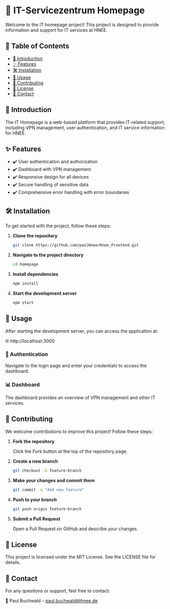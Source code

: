 # 🎯 IT-Servicezentrum Homepage


Welcome to the IT homepage project! This project is designed to provide information and support for IT services at HNEE.

## 📌 Table of Contents

*   [🚀 Introduction](#🚀-introduction)
*   [✨ Features](#✨-features)
*   [🛠 Installation](#🛠-installation)
*   [📖 Usage](#📖-usage)
*   [🤝 Contributing](#🤝-contributing)
*   [📜 License](#📜-license)
*   [📧 Contact](#📧-contact)

## 🚀 Introduction

The IT Homepage is a web-based platform that provides IT-related support, including VPN management, user authentication, and IT service information for HNEE.

## ✨ Features

*   ✔️ User authentication and authorization
*   ✔️ Dashboard with VPN management
*   ✔️ Responsive design for all devices
*   ✔️ Secure handling of sensitive data
*   ✔️ Comprehensive error handling with error boundaries

## 🛠 Installation

To get started with the project, follow these steps:

1.  **Clone the repository**

    ```bash
    git clone https://github.com/paulHnee/Hnee_Frontend.git
    ```

2.  **Navigate to the project directory**

    ```bash
    cd homepage
    ```

3.  **Install dependencies**

    ```bash
    npm install
    ```

4.  **Start the development server**

    ```bash
    npm start
    ```

## 📖 Usage

After starting the development server, you can access the application at:

🌐 http://localhost:3000

### 🔐 Authentication

Navigate to the login page and enter your credentials to access the dashboard.

### 📊 Dashboard

The dashboard provides an overview of VPN management and other IT services.

## 🤝 Contributing

We welcome contributions to improve this project! Follow these steps:

1.  **Fork the repository**

    Click the Fork button at the top of the repository page.

2.  **Create a new branch**

    ```bash
    git checkout -b feature-branch
    ```

3.  **Make your changes and commit them**

    ```bash
    git commit -m "Add new feature"
    ```

4.  **Push to your branch**

    ```bash
    git push origin feature-branch
    ```

5.  **Submit a Pull Request**

    Open a Pull Request on GitHub and describe your changes.

## 📜 License

This project is licensed under the MIT License. See the LICENSE file for details.

## 📧 Contact

For any questions or support, feel free to contact:

📩 Paul Buchwald – paul.buchwald@hnee.de
